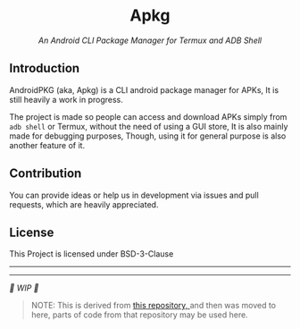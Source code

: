 <div align="center">
<h1> Apkg </h1>
<em> An Android CLI Package Manager for Termux and ADB Shell </em>
</div>

## Introduction
AndroidPKG (aka, Apkg) is a CLI android package manager for APKs, It is still heavily a work in progress.

The project is made so people can access and download APKs simply from `adb shell` or Termux, without the need of using a GUI store, It is also mainly
made for debugging purposes, Though, using it for general purpose is also another feature of it.

## Contribution
You can provide ideas or help us in development via issues and pull requests, which are heavily appreciated.


## License
This Project is licensed under BSD-3-Clause


***
***

*🚧 WIP 🚧*

> NOTE: This is derived from <a href="https://github.com/Bikoil/ApkCLI"> this repository, </a> and then was moved to here, parts of code from that repository may be used here.
